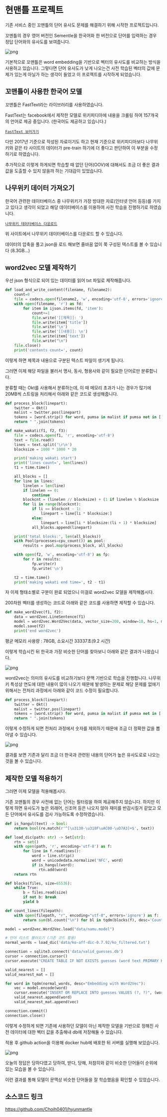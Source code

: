 # 현맨틀 프로젝트

기존 서비스 중인 꼬맨틀의 단어 유사도 문제를 해결하기 위해 시작한 프로젝트입니다.

꼬멘틀의 경우 영어 버전인 Sementle을 한국어화 한 버전으로 단어를 입력하는 경우 정답 단어와의 유사도를 보여줍니다.

![png](https://choih0401.github.io/assets/semantle-ko_origin.png)

기본적으로 꼬맨틀은 word embedding을 기반으로 벡터의 유사도를 비교하는 방식을 사용하고 있습니다.
그렇다면 단어 유사도가 낮게 나오는건 사전 학습된 벡터의 값에 문제가 있는게 아닐가 하는 생각이 들었고 이 프로젝트를 시작하게 되었습니다.

## 꼬맨틀이 사용한 한국어 모델

꼬맨틀은 FastText라는 라이브러리를 사용하였습니다.

FastText는 facebook에서 제작한 모델로 위키피디아에 내용을 크롤링 하여 157개국의 언어로 제공 중입니다. (한국어도 제공하고 있습니다.)

[`FastText 보러가기`](https://github.com/facebookresearch/fastText)

다만 2017년 기준으로 작성된 자료이기도 하고 현재 기준으로 위키피디아보다 나무위키와 같은 타 사이트의 데이터가 pre-train 하기에 더 좋다고 판단하여 이 부분을 수정하기로 하였습니다.

추가적으로 이렇게 하게되면 학습할 때 없던 단어(OOV)에 대해서도 조금 더 좋은 결과 값을 도출할 수 있지 않을까 하는 기대감이 있었습니다.

## 나무위키 데이터 가져오기

한국어 관련한 데이터베이스 중 나무위키가 가장 방대한 자료(인터넷 언어 등등)를 가지고 있다고 생각이 되었고 해당 데이터베이스를 이용하여 사전 학습을 진행하기로 하였습니다.

[`나무위키 데이터베이스 다운로드`](https://mu-star.net/wikidb)

위 사이트에서 나무위키 데이터베이스를 다운로드 할 수 있습니다.

데이터의 압축을 풀고 json을 로드 해보면 줄바꿈 없이 쭉 구성된 텍스트를 볼 수 있습니다 (8.3GB...)

## word2vec 모델 제작하기

우선 json 형식으로 되어 있는 데이터를 읽어 txt 파일로 제작해줍니다.

```python
def load_and_write_content(filename, filename2):
    count=0
    file = codecs.open(filename2, 'w', encoding='utf-8', errors='ignore')
    with open(filename, 'r') as fd:
        for item in ijson.items(fd, 'item'):
            count+=1
            file.write('[[제목]]: ')
            file.write(item['title'])
            file.write('\n')
            file.write('[[내용]]: \n')
            file.write(item['text'])
            file.write("\n")
    file.close()
    print('contents count=', count)
```

이렇게 하면 제목과 내용으로 구분된 텍스트 파일이 생기게 됩니다.

그러면 이제 해당 파일을 불러서 명사, 동사, 형용사와 같이 필요한 단어로만 분류합니다.

분류할 때는 Okt를 사용해서 분류하는데, 이 때 메모리 초과가 나는 경우가 많기에 20MB씩 스트링을 처리해서 아래와 같은 코드로 생성해줍니다.

```python
def process_block(linepart):
    twitter = Okt()
    malist = twitter.pos(linepart)
    tokens = [word.strip() for word, pumsa in malist if pumsa not in ['Josa', 'Eomi', 'Punctuation']]
    return " ".join(tokens)

def make_wakati(f1, f2, f3):
    file = codecs.open(f1, 'r', encoding='utf-8')
    text = file.read()
    lines = text.split('\r\n')
    blocksize = 1000 * 1000 * 20

    print('making wakati start')
    print('lines count=', len(lines))
    t1 = time.time()

    all_blocks = []
    for line in lines:
        linelen = len(line)
        if linelen == 0:
            continue
        blockcnt = (linelen // blocksize) + (1 if linelen % blocksize != 0 else 0)
        for li in range(blockcnt):
            if li == blockcnt - 1:
                linepart = line[li * blocksize:]
            else:
                linepart = line[li * blocksize:(li + 1) * blocksize]
            all_blocks.append(linepart)

    print('total blocks:', len(all_blocks))
    with Pool(processes=cpu_count()) as pool:
        results = pool.map(process_block, all_blocks)

    with open(f2, 'w', encoding='utf-8') as fp:
        for r in results:
            fp.write(r)
            fp.write('\n')

    t2 = time.time()
    print('making wakati end time=', t2 - t1)
```

자 이제 형태소별로 구분이 완료 되었으니 이걸로 word2vec 모델을 제작해봅시다.

200차원 벡터를 생성하는 코드로 아래와 같은 코드를 사용하면 제작할 수 있습니다.

```python
def make_word2vec(f1, f2):
    data = word2vec.LineSentence(f1)
    model = word2vec.Word2Vec(data, vector_size=200, window=10, hs=1, min_count=5, sg=1, workers=6)
    model.save(f2)
    print('end word2vec')
```

평균 메모리 사용량 : 78GB, 소요시간 33337초(9.2 시간)

이렇게 학습시킨 뒤 한국과 가장 비슷한 단어를 찾아보니 아래와 같은 결과가 나왔습니다.

![png](https://choih0401.github.io/assets/word2vec_origin.png)

word2vec는 의미의 유사도를 비교하기보다 문맥 기반으로 학습을 진행합니다. 나무위키 특성상 연도에 대한 내용이 많이 나오기 때문에 발생하는 문제로 해당 문제를 없애기 위해서는 전처리 과정에서 아래와 같이 코드 수정이 필요합니다.

```python
def process_block(linepart):
    twitter = Okt()
    malist = twitter.pos(linepart)
    tokens = [word.strip() for word, pumsa in malist if pumsa not in ['Josa', 'Eomi', 'Punctuation', 'Number']]
    return " ".join(tokens)
```

이렇게 수정하게 되면 전처리 과정에서 숫자를 제외하기 때문에 조금 더 정확한 값을 뽑아낼 수 있습니다.

![png](https://choih0401.github.io/assets/word2vec_result.png)

결과를 보면 기존과 달리 조금 더 한국과 관련된 내용의 단어가 높은 유사도로로 나오는 것을 볼 수 있습니다.

## 제작한 모델 적용하기

그러면 이제 모델을 적용해봅시다.

기존 꼬맨틀의 경우 사전에 없는 단어는 필터링을 하여 제공해주지 않습니다. 하지만 이렇게 하면 유사도가 높은 외래어, 신조어 등은 나오지 않아 재미를 반감시킬거 같았고 모든 단어에서 유사도를 검사 가능하도록 수정하였습니다.

```python
def is_hangul(text) -> bool:
    return bool(re.match(r'^[\u3130-\u318F\uAC00-\uD7A3]+$', text))

def load_dic(path: str) -> Set[str]:
    rtn = set()
    with open(path, 'r', encoding='utf-8') as f:
        for line in f.readlines():
            word = line.strip()
            word = unicodedata.normalize('NFC', word)
            if is_hangul(word):
               rtn.add(word)
    return rtn

def blocks(files, size=65536):
    while True:
        b = files.read(size)
        if not b: break
        yield b

def count_lines(filepath):
    with open(filepath, "r", encoding="utf-8", errors='ignore') as f:
        return sum(bl.count("\n") for bl in tqdm(blocks(f), desc='Counting lines', mininterval=1))

model = word2vec.Word2Vec.load("data/namu.model")

# 단어 리스트 불러오기 (기존 코드 활용)
normal_words = load_dic('data/ko-aff-dic-0.7.92/ko_filtered.txt')

connection = sqlite3.connect('data/valid_guesses.db')
cursor = connection.cursor()
cursor.execute("CREATE TABLE IF NOT EXISTS guesses (word text PRIMARY KEY, vec blob)")

valid_nearest = []
valid_nearest_mat = []

for word in tqdm(normal_words, desc="Embedding with Word2Vec"):
    vec = model.encode(word)
    cursor.execute("INSERT OR REPLACE INTO guesses VALUES (?, ?)", (word, pickle.dumps(vec)))
    valid_nearest.append(word)
    valid_nearest_mat.append(vec)

connection.commit()
connection.close()
```

이렇게 수정하게 되면 기존에 사용하던 모델이 아닌 제작한 모델을 기반으로 정해진 사전 데이터에 대한 벡터 값을 추출해내 db에 저장해둘 수 있습니다.

적용 후 github action을 이용해 docker hub에 배포한 뒤 서버를 실행해 보았습니다.

![png](https://choih0401.github.io/assets/answer_result.png)

오늘의 정답은 당하다였고 당하여, 받다, 당해, 처참히와 같이 비슷한 단어들이 순위에 있는 모습을 볼 수 있습니다.

이런 결과를 통해 모델이 문맥상 비슷한 단어들을 잘 학습했음을 확인할 수 있었습니다.

## 소스코드 링크

https://github.com/Choih0401/hyunmantle